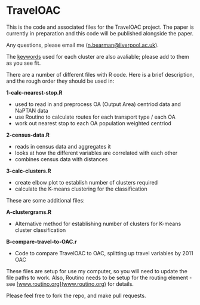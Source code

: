# TravelOAC

This is the code and associated files for the TravelOAC project. The paper is currently in preparation and this code will be published alongside the paper.

Any questions, please email me (n.bearman@liverpool.ac.uk).

The [keywords](clusters-keywords.md) used for each cluster are also avaliable; please add to them as you see fit. 

There are a number of different files with R code. Here is a brief description, and the rough order they should be used in:

**1-calc-nearest-stop.R**  
- used to read in and preprocess OA (Output Area) centriod data and NaPTAN data  
- use Routino to calculate routes for each transport type / each OA  
- work out nearest stop to each OA population weighted centriod  

**2-census-data.R**  
- reads in census data  and aggregates it  
- looks at how the different variables are correlated with each other  
- combines census data with distances  

**3-calc-clusters.R**  
- create elbow plot to establish number of clusters required  
- calculate the K-means clustering for the classification  

These are some additional files:

**A-clustergrams.R**  
- Alternative method for establishing number of clusters for K-means cluster classification  

**B-compare-travel-to-OAC.r**  
- Code to compare TravelOAC to OAC, splitting up travel variables by 2011 OAC  

These files are setup for use my computer, so you will need to update the file paths to work. Also, Routino needs to be setup for the routing element - see [www.routino.org](www.routino.org) for details.

Please feel free to fork the repo, and make pull requests.
